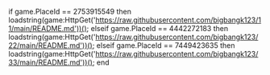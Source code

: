 if game.PlaceId == 2753915549 then
    loadstring(game:HttpGet('https://raw.githubusercontent.com/bigbangk123/11/main/README.md'))();
elseif game.PlaceId == 4442272183 then
    loadstring(game:HttpGet('https://raw.githubusercontent.com/bigbangk123/22/main/README.md'))();
elseif game.PlaceId == 7449423635 then
    loadstring(game:HttpGet('https://raw.githubusercontent.com/bigbangk123/33/main/README.md'))();
end
